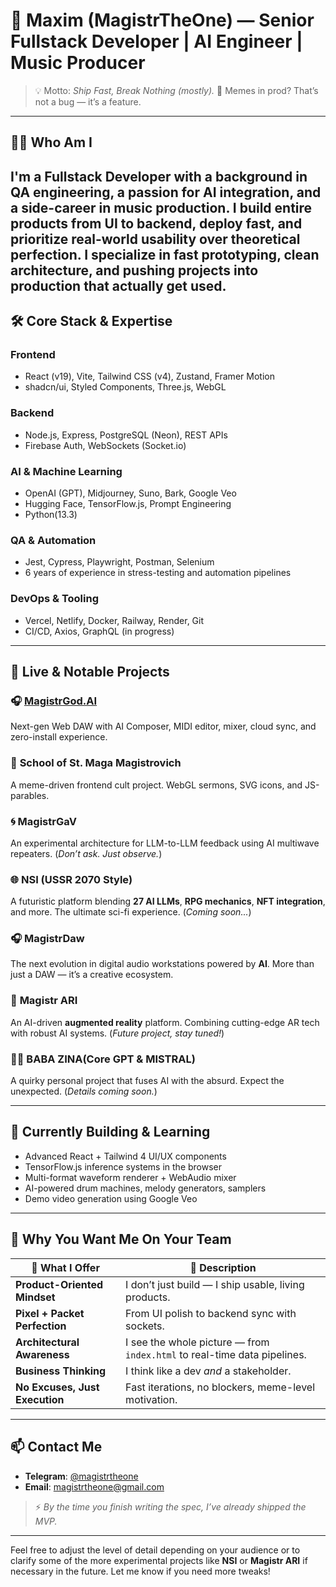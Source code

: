 # 👾 Maxim (MagistrTheOne) — Senior Fullstack Developer | AI Engineer | Music Producer
> 💡 Motto: *Ship Fast, Break Nothing (mostly).*
> 🧠 Memes in prod? That’s not a bug — it’s a feature.
---
## 🧑‍💻 Who Am I
I'm a **Fullstack Developer** with a background in **QA engineering**, a passion for **AI integration**, and a side-career in **music production**. I build entire products from UI to backend, deploy fast, and prioritize real-world usability over theoretical perfection.
I specialize in fast prototyping, clean architecture, and pushing projects into production that actually get used.
---
## 🛠️ Core Stack & Expertise
### **Frontend**
* React (v19), Vite, Tailwind CSS (v4), Zustand, Framer Motion
* shadcn/ui, Styled Components, Three.js, WebGL
### **Backend**
* Node.js, Express, PostgreSQL (Neon), REST APIs
* Firebase Auth, WebSockets (Socket.io)
### **AI & Machine Learning**
* OpenAI (GPT), Midjourney, Suno, Bark, Google Veo
* Hugging Face, TensorFlow\.js, Prompt Engineering
* Python(13.3)
### **QA & Automation**
* Jest, Cypress, Playwright, Postman, Selenium
* 6 years of experience in stress-testing and automation pipelines
### **DevOps & Tooling**
* Vercel, Netlify, Docker, Railway, Render, Git
* CI/CD, Axios, GraphQL (in progress)
---
## 🚀 Live & Notable Projects
### 🎧 [**MagistrGod.AI**](https://magistrgodai.vercel.app)
Next-gen Web DAW with AI Composer, MIDI editor, mixer, cloud sync, and zero-install experience.
### 📿 **School of St. Maga Magistrovich**
A meme-driven frontend cult project. WebGL sermons, SVG icons, and JS-parables.
### 🌀 **MagistrGaV**
An experimental architecture for LLM-to-LLM feedback using AI multiwave repeaters.
(*Don’t ask. Just observe.*)
### 🌐 **NSI (USSR 2070 Style)**
A futuristic platform blending **27 AI LLMs**, **RPG mechanics**, **NFT integration**, and more. The ultimate sci-fi experience. (*Coming soon...*)
### 🎧 **MagistrDaw**
The next evolution in digital audio workstations powered by **AI**. More than just a DAW — it’s a creative ecosystem.
### 🤖 **Magistr ARI**
An AI-driven **augmented reality** platform. Combining cutting-edge AR tech with robust AI systems. (*Future project, stay tuned!*)
### 🧙‍♀️ **BABA ZINA(Core GPT & MISTRAL)**
A quirky personal project that fuses AI with the absurd. Expect the unexpected. (*Details coming soon.*)

---

## 🌱 Currently Building & Learning

* Advanced React + Tailwind 4 UI/UX components
* TensorFlow\.js inference systems in the browser
* Multi-format waveform renderer + WebAudio mixer
* AI-powered drum machines, melody generators, samplers
* Demo video generation using Google Veo

---

## 💼 Why You Want Me On Your Team

| 🚀 What I Offer                | 💬 Description                                                           |
| ------------------------------ | ------------------------------------------------------------------------ |
| **Product-Oriented Mindset**   | I don’t just build — I ship usable, living products.                     |
| **Pixel + Packet Perfection**  | From UI polish to backend sync with sockets.                             |
| **Architectural Awareness**    | I see the whole picture — from `index.html` to real-time data pipelines. |
| **Business Thinking**          | I think like a dev *and* a stakeholder.                                  |
| **No Excuses, Just Execution** | Fast iterations, no blockers, meme-level motivation.                     |

---

## 📫 Contact Me

* **Telegram**: [@magistrtheone](https://t.me/magistrtheone)
* **Email**: [magistrtheone@gmail.com](mailto:magistrtheone@gmail.com)

> ⚡ *By the time you finish writing the spec, I’ve already shipped the MVP.*

---

Feel free to adjust the level of detail depending on your audience or to clarify some of the more experimental projects like **NSI** or **Magistr ARI** if necessary in the future. Let me know if you need more tweaks!
